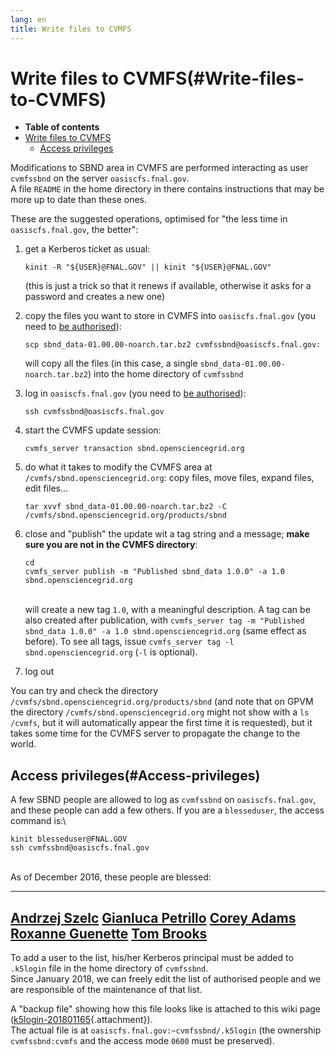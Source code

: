 ```yaml
---
lang: en
title: Write files to CVMFS
---
```




Write files to CVMFS(#Write-files-to-CVMFS)
============================================================

-   **Table of contents**
-   [Write files to CVMFS](#Write-files-to-CVMFS)
    -   [Access privileges](#Access-privileges)

Modifications to SBND area in CVMFS are performed interacting as user
`cvmfssbnd` on the server `oasiscfs.fnal.gov`.\
A file `README` in the home directory in there contains instructions
that may be more up to date than these ones.

These are the suggested operations, optimised for \"the less time in
`oasiscfs.fnal.gov`, the better\":

1.  get a Kerberos ticket as usual:

        kinit -R "${USER}@FNAL.GOV" || kinit "${USER}@FNAL.GOV"

    (this is just a trick so that it renews if available, otherwise it
    asks for a password and creates a new one)

2.  copy the files you want to store in CVMFS into `oasiscfs.fnal.gov`
    (you need to [be authorised](#Access-privileges)):

        scp sbnd_data-01.00.00-noarch.tar.bz2 cvmfssbnd@oasiscfs.fnal.gov:

    will copy all the files (in this case, a single
    `sbnd_data-01.00.00-noarch.tar.bz2`) into the home directory of
    `cvmfssbnd`

3.  log in `oasiscfs.fnal.gov` (you need to [be
    authorised](#Access-privileges)):

        ssh cvmfssbnd@oasiscfs.fnal.gov

4.  start the CVMFS update session:

        cvmfs_server transaction sbnd.opensciencegrid.org

5.  do what it takes to modify the CVMFS area at
    `/cvmfs/sbnd.opensciencegrid.org`: copy files, move files, expand
    files, edit files\...

        tar xvvf sbnd_data-01.00.00-noarch.tar.bz2 -C /cvmfs/sbnd.opensciencegrid.org/products/sbnd

6.  close and \"publish\" the update wit a tag string and a message;
    **make sure you are not in the CVMFS directory**:

        cd
        cvmfs_server publish -m "Published sbnd_data 1.0.0" -a 1.0 sbnd.opensciencegrid.org

    \
    will create a new tag `1.0`, with a meaningful description. A tag
    can be also created after publication, with
    `cvmfs_server tag -m "Published sbnd_data 1.0.0" -a 1.0 sbnd.opensciencegrid.org`
    (same effect as before). To see all tags, issue
    `cvmfs_server tag -l sbnd.opensciencegrid.org` (`-l` is optional).

7.  log out

You can try and check the directory
`/cvmfs/sbnd.opensciencegrid.org/products/sbnd` (and note that on GPVM
the directory `/cvmfs/sbnd.opensciencegrid.org` might not show with a
`ls /cvmfs`, but it will automatically appear the first time it is
requested), but it takes some time for the CVMFS server to propagate the
change to the world.



Access privileges(#Access-privileges)
------------------------------------------------------

A few SBND people are allowed to log as `cvmfssbnd` on
`oasiscfs.fnal.gov`, and these people can add a few others. If you are a
`blesseduser`, the access command is:\

    kinit blesseduser@FNAL.GOV
    ssh cvmfssbnd@oasiscfs.fnal.gov

\
As of December 2016, these people are blessed:

  --------------------------------------------------------------
  [Andrzej Szelc](mailto:andrzej.szelc@manchester.ac.uk)
  [Gianluca Petrillo](mailto:petrillo@fnal.gov)
  [Corey Adams](mailto:corey.adams@yale.edu)
  [Roxanne Guenette](mailto:Roxanne.Guenette@physics.ox.ac.uk)
  [Tom Brooks](mailto:tom.g.r.brooks@gmail.com)
  --------------------------------------------------------------

To add a user to the list, his/her Kerberos principal must be added to
`.k5login` file in the home directory of `cvmfssbnd`.\
Since January 2018, we can freely edit the list of authorised people and
we are responsible of the maintenance of that list.

A \"backup file\" showing how this file looks like is attached to this
wiki page
([k5login-201801165](/redmine/attachments/45990/k5login-201801165){.attachment}).\
The actual file is at `oasiscfs.fnal.gov:~cvmfssbnd/.k5login` (the
ownership `cvmfssbnd:cvmfs` and the access mode `0600` must be
preserved).
